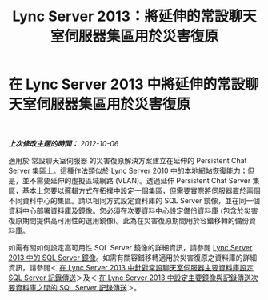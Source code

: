 ﻿---
title: Lync Server 2013：將延伸的常設聊天室伺服器集區用於災害復原
TOCTitle: 將延伸的常設聊天室伺服器集區用於災害復原
ms:assetid: 74c5287e-d70d-490a-9adc-ab419917ddd9
ms:mtpsurl: https://technet.microsoft.com/zh-tw/library/JJ205007(v=OCS.15)
ms:contentKeyID: 49291321
ms.date: 08/10/2015
mtps_version: v=OCS.15
ms.translationtype: HT
---

# 在 Lync Server 2013 中將延伸的常設聊天室伺服器集區用於災害復原

 

_**上次修改主題的時間：** 2012-10-06_

適用於 常設聊天室伺服器 的災害復原解決方案建立在延伸的 Persistent Chat Server 集區上。這種作法類似於 Lync Server 2010 中的本地網站恢復能力；但是，並不需要延伸的虛擬區域網路 (VLAN)。透過延伸 Persistent Chat Server 集區，基本上您要以邏輯方式在拓撲中設定一個集區，但需要實際將伺服器置於兩個不同資料中心的集區。請以相同方式設定資料庫的 SQL Server 鏡像，並在同一個資料中心部署資料庫及鏡像。您必須在次要資料中心設定備份資料庫 (包含於災害復原期間提供高可用性的選用鏡像)。此為在災害復原期間用於容錯移轉的備份資料庫。

如需有關如何設定高可用性 SQL Server 鏡像的詳細資訊，請參閱 [Lync Server 2013 中的 SQL Server 鏡像](lync-server-2013-sql-server-mirroring.md)。如需有關容錯移轉適用於災害復原之資料庫的詳細資訊，請參閱＜ [在 Lync Server 2013 中針對常設聊天室伺服器主要資料庫設定 SQL Server 記錄傳送](lync-server-2013-setting-up-sql-server-log-shipping-for-the-persistent-chat-server-primary-database.md)＞及＜ [在 Lync Server 2013 中設定主要鏡像與記錄傳送次要資料庫之間的 SQL Server 記錄傳送](lync-server-2013-setting-up-sql-server-log-shipping-between-the-primary-mirror-and-the-log-shipping-secondary-database.md)＞。

